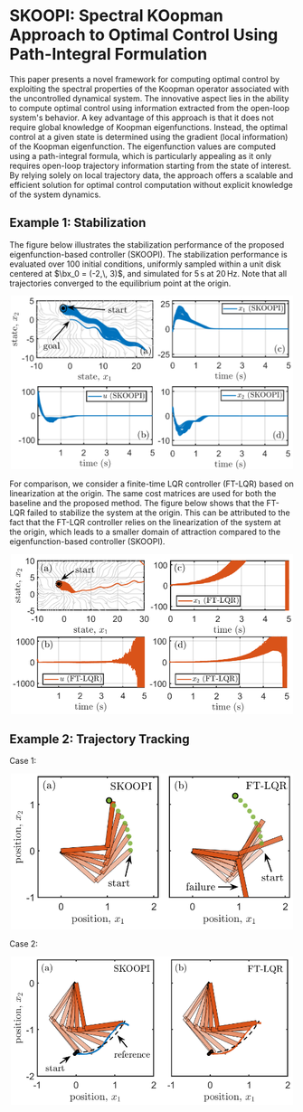 # SKOOPI: Spectral KOopman Approach to Optimal Control Using Path-Integral Formulation

This paper presents a novel framework for computing optimal control by exploiting the spectral properties of the Koopman operator associated with the uncontrolled dynamical system. The innovative aspect lies in the ability to compute optimal control using information extracted from the open-loop system's behavior. A key advantage of this approach is that it does not require global knowledge of Koopman eigenfunctions. Instead, the optimal control at a given state is determined using the gradient (local information) of the Koopman eigenfunction. The eigenfunction values are computed using a path-integral formula, which is particularly appealing as it only requires open-loop trajectory information starting from the state of interest. By relying solely on local trajectory data, the approach offers a scalable and efficient solution for optimal control computation without explicit knowledge of the system dynamics. 



## Example 1: Stabilization

The figure below illustrates the stabilization performance of the proposed eigenfunction-based controller (SKOOPI). The stabilization performance is evaluated over 100 initial conditions, uniformly sampled within a unit disk centered at $\bx_0 = (-2,\, 3)$, and simulated for $5\,\mathrm{s}$ at $20\,\mathrm{Hz}$. Note that all trajectories converged to the equilibrium point at the origin.
<p align="center">
<img src="Figures/ACC/example1_SKOOPI.png" width="500">
</p>
For comparison, we consider a finite-time LQR controller (FT-LQR) based on linearization at the origin. The same cost matrices are used for both the baseline and the proposed method. The figure below shows that the FT-LQR failed to stabilize the system at the origin. This can be attributed to the fact that the FT-LQR controller relies on the linearization of the system at the origin, which leads to a smaller domain of attraction compared to the eigenfunction-based controller (SKOOPI).
<p align="center">
<img src="Figures/ACC/example1_LQR.png" width="500">
</p>

## Example 2: Trajectory Tracking

Case 1:
<p align="center">
<img src="Figures/ACC/example2_comparison.png" width="500">
</p>

Case 2:
<p align="center">
<img src="Figures/ACC/example2_comparison2.png" width="500">
</p>
